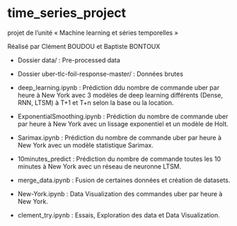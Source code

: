 # time_series_project
projet de l’unité « Machine learning et séries temporelles »

Réalisé par Clément BOUDOU et Baptiste BONTOUX

- Dossier data/ : Pre-processed data

- Dossier uber-tlc-foil-response-master/ : Données brutes

- deep_learning.ipynb :  Prédiction ddu nombre de commande uber par heure à New York avec 3 modèles de deep learning différents (Dense, RNN, LTSM) à T+1 et T+n selon la base ou la location.

- ExponentialSmoothing.ipynb :  Prédiction du nombre de commande uber par heure à New York avec un lissage exponentiel et un modèle de Holt.

- Sarimax.ipynb :  Prédiction du nombre de commande uber par heure à New York avec un modèle statistique Sarimax.

- 10minutes_predict :  Prédiction du nombre de commande toutes les 10 minutes à New York avec un réseau de neuronne LTSM.

- merge_data.ipynb :  Fusion de certaines données et création de datasets.

- New-York.ipynb :  Data Visualization des commandes uber par heure à New York.

- clement_try.ipynb :  Essais, Exploration des data et Data Visualization.
